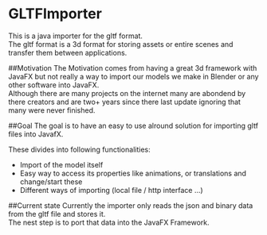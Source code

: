 # GLTFImporter
This is a java importer for the gltf format.  
The gltf format is a 3d format for storing assets or entire scenes
and transfer them between applications.

##Motivation
The Motivation comes from having a great 3d framework with JavaFX but
not really a way to import our models we make in Blender or any other 
software into JavaFX.  
Although there are many projects on the internet many are abondend by
there creators and are two+ years since there last update ignoring
that many were never finished.

##Goal
The goal is to have an easy to use alround solution for importing
gltf files into JavafX.  
  
These divides into following functionalities:
- Import of the model itself
- Easy way to access its properties like animations, or translations and
change/start these
- Different ways of importing (local file / http interface ...)

##Current state
Currently the importer only reads the json and binary data from the gltf
file and stores it.  
The nest step is to port that data into the JavaFX Framework.
